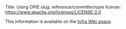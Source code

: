 Title: Using OPIE
slug: reference/committer/opie
license: https://www.apache.org/licenses/LICENSE-2.0

This information is available on the <a href="https://cwiki.apache.org/confluence/pages/viewpage.action?pageId=122916896" target="_blank">Infra Wiki space</a>.

